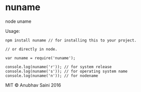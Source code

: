 # nuname
node uname

Usage:

```
npm install nuname // for installing this to your project.

// or directly in node.

var nuname = require('nuname');

console.log(nuname('r')); // for system release
console.log(nuname('s')); // for operating system name
console.log(nuname('n')); // for nodename

```

MIT &copy; Anubhav Saini 2016
